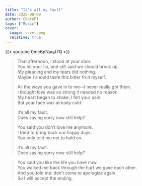```yaml
---
title: "It’s all my fault"
date: 2025-08-09
author: ChatGPT
tags: ["Music"]
cover:  
  image: cover.png  
  relative: true
---   
```


{{< youtube 0mc6pNaqJ7Q >}}

> That afternoon, I stood at your door.  
> You bit your lip, and still said we should break up.  
> My pleading and my tears did nothing.  
> Maybe I should taste this bitter fruit myself.  
> 
> All the ways you gave in to me—I never really got them.  
> I thought love was so strong it needed no reason.  
> My heart began to shake; I felt your pain.  
> But your face was already cold.  
> 
> It’s all my fault.  
> Does saying sorry now still help?  
> 
> You said you don’t love me anymore.  
I tried to bring back our happy days.  
You only told me not to hold on.  
> 
> It’s all my fault.  
> Does saying sorry now still help?  

> You said you like the life you have now.  
> You walked me back through the hurt we gave each other.  
> And you told me: don’t come to apologize again.  
> So I will accept the ending.      

